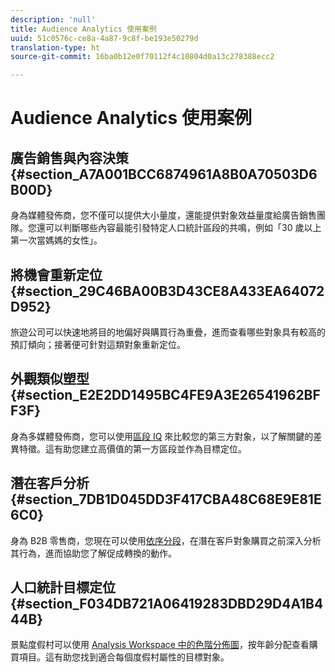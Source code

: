 ```yaml
---
description: 'null'
title: Audience Analytics 使用案例
uuid: 51c0576c-ce8a-4a87-9c8f-be193e50279d
translation-type: ht
source-git-commit: 16ba0b12e0f70112f4c10804d0a13c278388ecc2

---
```



# Audience Analytics 使用案例

## 廣告銷售與內容決策 {#section_A7A001BCC6874961A8B0A70503D6B00D}

身為媒體發佈商，您不僅可以提供大小量度，還能提供對象效益量度給廣告銷售團隊。您還可以判斷哪些內容最能引發特定人口統計區段的共鳴，例如「30 歲以上第一次當媽媽的女性」。

## 將機會重新定位 {#section_29C46BA00B3D43CE8A433EA64072D952}

旅遊公司可以快速地將目的地偏好與購買行為重疊，進而查看哪些對象具有較高的預訂傾向；接著便可針對這類對象重新定位。

## 外觀類似塑型{#section_E2E2DD1495BC4FE9A3E26541962BFF3F}

身為多媒體發佈商，您可以使用[區段 IQ](https://marketing.adobe.com/resources/help/zh_TW/analytics/analysis-workspace/segment-comparison.html) 來比較您的第三方對象，以了解關鍵的差異特徵。這有助您建立高價值的第一方區段並作為目標定位。

## 潛在客戶分析{#section_7DB1D045DD3F417CBA48C68E9E81E6C0}

身為 B2B 零售商，您現在可以使用[依序分段](https://marketing.adobe.com/resources/help/zh_TW/analytics/segment/sequence-filters.html)，在潛在客戶對象購買之前深入分析其行為，進而協助您了解促成轉換的動作。

## 人口統計目標定位{#section_F034DB721A06419283DBD29D4A1B444B}

景點度假村可以使用 [Analysis Workspace 中的色階分佈圖](https://marketing.adobe.com/resources/help/zh_TW/analytics/analysis-workspace/histogram.html)，按年齡分配查看購買項目。這有助您找到適合每個度假村屬性的目標對象。
